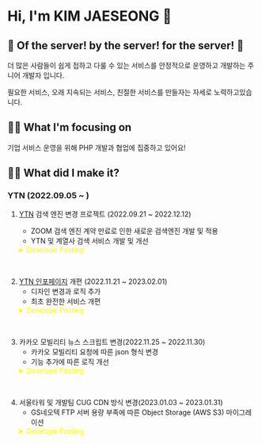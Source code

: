 
# Hi, I'm KIM JAESEONG 👋
## 🐋 Of the server! by the server! for the server! 🐋

더 많은 사람들이 쉽게 접하고 다룰 수  있는 서비스를 안정적으로 운영하고 개발하는 주니어 개발자 입니다.

필요한 서비스, 오래 지속되는 서비스, 친절한 서비스를 만들자는 자세로 노력하고있습니다.


## 👨‍💻 What I'm focusing on

기업 서비스 운영을 위해 PHP 개발과 협업에 집중하고 있어요!


## 🕵️‍♀️ What did I make it?
### YTN (2022.09.05 ~ )

1. [YTN](https://www.ytn.co.kr/) 검색 엔진 변경 프로젝트 (2022.09.21 ~ 2022.12.12)
   - ZOOM 검색 엔진 계약 만료로 인한 새로운 검색엔진 개발 및 적용
   - YTN 및 계열사 검색 서비스 개발 및 개선

    <details>
        <summary style="color:yellow;">Develope Posting</summary>
       * <a href="https://languagefight.tistory.com/196">스핑크스 특징 및 문제점</a><br>
       * <a href="https://languagefight.tistory.com/198">스핑크스 검색 문제 개선</a><br>
       * <a href="https://languagefight.tistory.com/195">쿼리 로직 개선과 PHP 로직 개선</a><br>
       * <a href="https://languagefight.tistory.com/197"></a>Ngram Algorithm<br>
       * <a href="https://languagefight.tistory.com/204">후기</a><br>
   </details>

<br>

2. [YTN 인포페이지](https://infor.ytn.co.kr/) 개편 (2022.11.21 ~ 2023.02.01)
   - 디자인 변경과 로직 추가
   - 최초 완전한 서비스 개편
   <details>
      <summary style="color:yellow;">Develope Posting</summary>
        * <a href="">후기</a><br>
   </details>

<br>         

3. 카카오 모빌리티 뉴스 스크립트 변경(2022.11.25 ~ 2022.11.30)
   - 카카오 모빌리티 요청에 따른 json 형식 변경
   - 기능 추가에 따른 로직 개선
   <details>
     <summary style="color:yellow;">Develope Posting</summary>
       * <a href="https://languagefight.tistory.com/199">json 데이터 변형 과 while 문 사용 주의</a><br>
       * <a href="https://languagefight.tistory.com/203">후기</a><br>
   </details>

<br>

4. 서울타워 및 개발팀 CUG CDN 방식 변경(2023.01.03 ~ 2023.01.31)
   - GS네오텍 FTP 서버 용량 부족에 따른 Object Storage (AWS S3) 마이그레이션 
   <details>
     <summary style="color:yellow;">Develope Posting</summary>
       * <a href="">코드이그나이터가 뭔데?</a><br>
       * <a href="https://languagefight.tistory.com/208">후기</a><br>
   </details>
   
